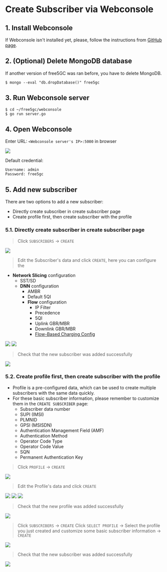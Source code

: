 <!-- Google tag (gtag.js) --> <script async src="https://www.googletagmanager.com/gtag/js?id=G-JETJ7TJ805"></script> <script> window.dataLayer = window.dataLayer || []; function gtag(){dataLayer.push(arguments);} gtag('js', new Date()); gtag('config', 'G-JETJ7TJ805'); </script>

# Create Subscriber via Webconsole

## 1. Install Webconsole

If Webconsole isn't installed yet, please, follow the instructions from [GitHub page](https://github.com/free5gc/webconsole).

## 2. (Optional) Delete MongoDB database

If another version of free5GC was ran before, you have to delete MongoDB.
```
$ mongo --eval "db.dropDatabase()" free5gc
```

## 3. Run Webconsole server
```
$ cd ~/free5gc/webconsole
$ go run server.go
```

## 4. Open Webconsole
Enter URL: `<Webconsole server's IP>:5000` in browser

![](./images/login.png)

Default credential:
```
Username: admin
Password: free5gc
```

## 5. Add new subscriber

There are two options to add a new subscriber:

- Directly create subscriber in create subscriber page
- Create profile first, then create subscriber with the profile

### 5.1. Directly create subscriber in create subscriber page

> Click `SUBSCRIBERS` -> `CREATE`

![](./images/create_subscriber.png)

> Edit the Subscriber's data and click `CREATE`, here you can configure the 

- **Network Slicing** configuration
    - SST/SD
    - **DNN** configuration
        - AMBR
        - Default 5QI
        - **Flow** configuration
            - IP Filter
            - Precedence
            - 5QI
            - Uplink GBR/MBR
            - Downlink GBR/MBR
            - [Flow-Based Charging Config](../Charging/setting.md)

![](./images/subscriberData1.png)
![](./images/subscriberData2.png)

> Check that the new subscriber was added successfully

![](./images/created_subscriber1.png)

### 5.2. Create profile first, then create subscriber with the profile

- Profile is a pre-configured data, which can be used to create multiple subscribers with the same data quickly.
- For these basic subscriber information, please remember to customize them in the `CREATE SUBSCRIBER` page:
  - Subscriber data number
  - SUPI (IMSI)
  - PLMNID
  - GPSI (MSISDN)
  - Authentication Management Field (AMF)
  - Authentication Method
  - Operator Code Type
  - Operator Code Value
  - SQN
  - Permanent Authentication Key

> Click `PROFILE` -> `CREATE`

![](./images/create_profile.png)

> Edit the Profile's data and click `CREATE`

![](./images/profileData1.png)
![](./images/profileData2.png)
![](./images/profileData3.png)

> Check that the new profile was added successfully

![](./images/created_profile.png)

> Click `SUBSCRIBERS` -> `CREATE`
> Click `SELECT PROFILE` -> Select the profile you just created and customize some basic subscriber information -> `CREATE`

![](./images/create_subscriber_with_profile.png)

> Check that the new subscriber was added successfully

![](./images/created_subscriber2.png)